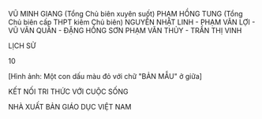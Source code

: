 VŨ MINH GIANG (Tổng Chủ biên xuyên suốt)
PHẠM HỒNG TUNG (Tổng Chủ biên cấp THPT kiêm Chủ biên)
NGUYỄN NHẬT LINH - PHẠM VĂN LỢI - VŨ VĂN QUÂN - ĐẶNG HỒNG SƠN
PHẠM VĂN THỦY - TRẦN THỊ VINH

LỊCH SỬ

10

[Hình ảnh: Một con dấu màu đỏ với chữ "BẢN MẪU" ở giữa]

KẾT NỐI TRI THỨC
VỚI CUỘC SỐNG

NHÀ XUẤT BẢN GIÁO DỤC VIỆT NAM